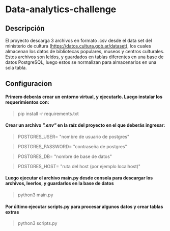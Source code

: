 # Data-analytics-challenge
## Descripción
El proyecto descarga 3 archivos en formato .csv desde el data set del ministerio de cultura (https://datos.cultura.gob.ar/dataset), los cuales almacenan los datos de bibliotecas populares, museos y centros culturales. Estos archivos son leídos, y guardados en tablas diferentes en una base de datos PostgreSQL, luego estos se normalizan para almacenarlos en una sola tabla.

## Configuracion
#### Primero deberás crear un entorno virtual, y ejecutarlo. Luego instalar los requerimientos con:
> 	pip install -r requirements.txt

#### Crear un archivo *".env"*  en la raíz del proyecto en el que deberás ingresar:
> 	POSTGRES_USER= "nombre de usuario de postgres"

> 	POSTGRES_PASSWORD= "contraseña de postgres"

> 	POSTGRES_DB= "nombre de base de datos"

> 	POSTGRES_HOST= "ruta del host (por ejemplo localhost)"

#### Luego ejecutar el archivo main.py desde consola para descargar los archivos, leerlos, y guardarlos en la base de datos
> 	python3 main.py

#### Por último ejecutar scripts.py para procesar algunos datos y crear tablas extras
> 	python3 scripts.py
